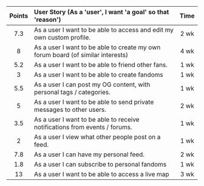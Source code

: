| Points	  | User Story (As a 'user', I want 'a goal' so that 'reason') 										| Time 		   	|
|:---------:|:------------------------------------------------------------------------------|:-----------:|
|7.3				|As a user I want to be able to access and edit my own custom profile.					|2 wk			   	|
|8					|As a user I want to be able to create my own forum board (of similar interests)|4 wk					|
|5.2				|As a user I want to be able to friend other fans.															|1 wk					|
|3					|As a user I want to be able to create fandoms																	|1 wk					|
|5.5				|As a user I can post my OG content, with personal tags / categories.						|1 wk					|
|5					|As a user I want to be able to send private messages to other users. 					|2 wk					|
|3.5				|As a user I want to be able to receive notifications from events / forums.			|1 wk					|
|2					|As a user I view what other people post on a feed.															|1 wk					|
|7.8				|As a user I can have my personal feed.																					|2 wk					|
|1.8				|As a user I can subscribe to personal fandoms																	|1 wk					|
|13					|As a user I want to be able to access a live map																|3 wk					|
